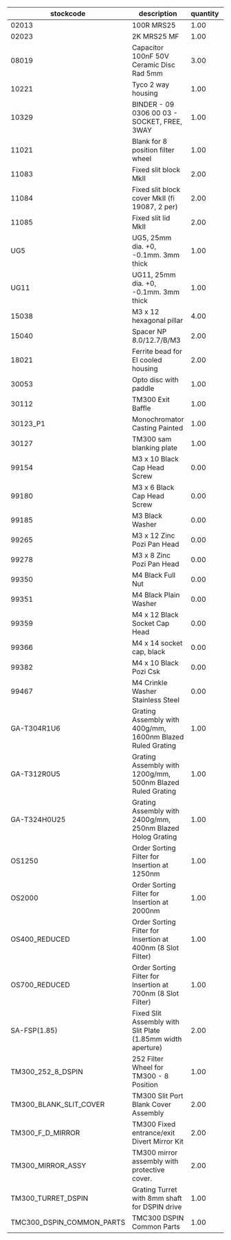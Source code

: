 |stockcode|description|quantity|location|
|---------|-----------|--------|--------|
|02013|100R MRS25|1.00||
|02023|2K MRS25 MF|1.00||
|08019|Capacitor 100nF 50V Ceramic Disc Rad 5mm|3.00||
|10221|Tyco 2 way housing|1.00||
|10329|BINDER - 09 0306 00 03 - SOCKET, FREE, 3WAY|1.00||
|11021|Blank for 8 position filter wheel|1.00||
|11083|Fixed slit block MkII|2.00||
|11084|Fixed slit block cover MkII (fi 19087, 2 per)|2.00||
|11085|Fixed slit lid MkII|2.00||
|UG5|UG5, 25mm dia. +0, -0.1mm. 3mm thick|1.00||
|UG11|UG11, 25mm dia. +0, -0.1mm. 3mm thick|1.00||
|15038|M3 x 12 hexagonal pillar|4.00||
|15040|Spacer NP 8.0/12.7/B/M3|2.00||
|18021|Ferrite bead for EI cooled housing|2.00||
|30053|Opto disc with paddle|1.00||
|30112|TM300 Exit Baffle|1.00||
|30123_P1|Monochromator Casting Painted|1.00||
|30127|TM300 sam blanking plate|1.00||
|99154|M3 x 10 Black Cap Head Screw|0.00||
|99180|M3 x 6 Black Cap Head Screw|0.00||
|99185|M3 Black Washer|0.00||
|99265|M3 x 12 Zinc Pozi Pan Head|0.00||
|99278|M3 x 8 Zinc Pozi Pan Head|0.00||
|99350|M4 Black Full Nut|0.00||
|99351|M4 Black Plain Washer|0.00||
|99359|M4 x 12 Black Socket Cap Head|0.00||
|99366|M4 x 14 socket cap, black|0.00||
|99382|M4 x 10 Black Pozi Csk|0.00||
|99467|M4 Crinkle Washer Stainless Steel|0.00||
|GA-T304R1U6|Grating Assembly with 400g/mm, 1600nm Blazed Ruled Grating|1.00||
|GA-T312R0U5|Grating Assembly with 1200g/mm, 500nm Blazed Ruled Grating|1.00||
|GA-T324H0U25|Grating Assembly with 2400g/mm, 250nm Blazed Holog Grating|1.00||
|OS1250|Order Sorting Filter for Insertion at 1250nm|1.00||
|OS2000|Order Sorting Filter for Insertion at 2000nm|1.00||
|OS400_REDUCED|Order Sorting Filter for Insertion at 400nm (8 Slot Filter)|1.00||
|OS700_REDUCED|Order Sorting Filter for Insertion at 700nm (8 Slot Filter)|1.00||
|SA-FSP(1.85)|Fixed Slit Assembly with Slit Plate (1.85mm width aperture)|2.00||
|TM300_252_8_DSPIN|252 Filter Wheel for TM300 - 8 Position|1.00||
|TM300_BLANK_SLIT_COVER|TM300 Slit Port Blank Cover Assembly|2.00||
|TM300_F_D_MIRROR|TM300 Fixed entrance/exit Divert Mirror Kit|2.00||
|TM300_MIRROR_ASSY|TM300 mirror assembly with protective cover.|2.00||
|TM300_TURRET_DSPIN|Grating Turret with 8mm shaft for DSPIN drive|1.00||
|TMC300_DSPIN_COMMON_PARTS|TMC300 DSPIN Common Parts|1.00||
